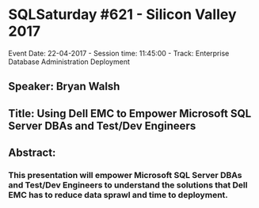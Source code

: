 # SQLSaturday #621 - Silicon Valley 2017
Event Date: 22-04-2017 - Session time: 11:45:00 - Track: Enterprise Database Administration  Deployment
## Speaker: Bryan Walsh
## Title: Using Dell EMC to Empower Microsoft SQL Server DBAs and Test/Dev Engineers
## Abstract:
### This presentation will empower Microsoft SQL Server DBAs and Test/Dev Engineers to understand the solutions that Dell EMC has to reduce data sprawl and time to deployment.
